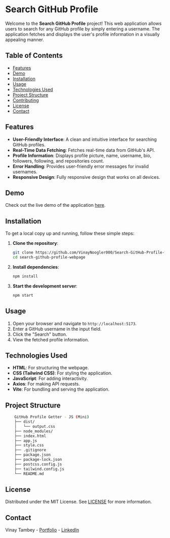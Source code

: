 # Search GitHub Profile

Welcome to the **Search GitHub Profile** project! This web application allows users to search for any GitHub profile by simply entering a username. The application fetches and displays the user's profile information in a visually appealing manner.

## Table of Contents

- [Features](#features)
- [Demo](#demo)
- [Installation](#installation)
- [Usage](#usage)
- [Technologies Used](#technologies-used)
- [Project Structure](#project-structure)
- [Contributing](#contributing)
- [License](#license)
- [Contact](#contact)

## Features

- **User-Friendly Interface**: A clean and intuitive interface for searching GitHub profiles.
- **Real-Time Data Fetching**: Fetches real-time data from GitHub's API.
- **Profile Information**: Displays profile picture, name, username, bio, followers, following, and repositories count.
- **Error Handling**: Provides user-friendly error messages for invalid usernames.
- **Responsive Design**: Fully responsive design that works on all devices.

## Demo

Check out the live demo of the application [here](https://search-github-profile-vt.vercel.app/).

## Installation

To get a local copy up and running, follow these simple steps:

1. **Clone the repository**:
    ```bash
    git clone https://github.com/VinayNoogler000/Search-GitHub-Profile-Webpage.git
    cd search-github-profile-webpage
    ```

2. **Install dependencies**:
    ```bash
    npm install
    ```

3. **Start the development server**:
    ```bash
    npm start
    ```

## Usage

1. Open your browser and navigate to `http://localhost:5173`.
2. Enter a GitHub username in the input field.
3. Click the "Search" button.
4. View the fetched profile information.

## Technologies Used

- **HTML**: For structuring the webpage.
- **CSS (Tailwind CSS)**: For styling the application.
- **JavaScript**: For adding interactivity.
- **Axios**: For making API requests.
- **Vite**: For bundling and serving the application.

## Project Structure

```bash
    GitHub Profile Getter - JS (Mini)
    ├── dist/
    │   └── output.css
    ├── node_modules/
    ├── index.html
    ├── app.js
    ├── style.css
    ├── .gitignore
    ├── package.json
    ├── package-lock.json
    ├── postcss.config.js
    ├── tailwind.config.js
    └── README.md
```

## License 

Distributed under the MIT License. See [LICENSE](https://github.com/VinayNoogler000/Search-GitHub-Profile-Webpage/blob/main/LICENSE.txt) for more information.

## Contact

Vinay Tambey - [Portfolio](https://vinay-tambey-portfolio.b-cdn.net/) - [LinkedIn](https://www.linkedin.com/in/vinaytambey/)

